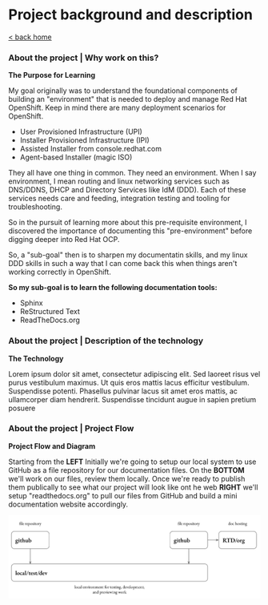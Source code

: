 # Project background and description

[< back home](README.md)

### About the project | Why work on this?

**The Purpose for Learning**

My goal originally was to understand the foundational components of building an "environment" that is needed to deploy and manage Red Hat OpenShift. Keep in mind there are many deployment scenarios for OpenShift. 

- User Provisioned Infrastructure (UPI)
- Installer Provisioned Infrastructure (IPI)
- Assisted Installer from console.redhat.com
- Agent-based Installer (magic ISO)

They all have one thing in common. They need an environment. When I say environment, I mean routing and linux networking services such as DNS/DDNS, DHCP and Directory Services like IdM (DDD). Each of these services needs care and feeding, integration testing and tooling for troubleshooting. 

So in the pursuit of learning more about this pre-requisite environment, I discovered the importance of documenting this "pre-environment" before digging deeper into Red Hat OCP. 

So, a "sub-goal" then is to sharpen my documentatin skills, and my linux DDD skills in such a way that I can come back this when things aren't working correctly in OpenShift. 

**So my sub-goal is to learn the following documentation tools:**

- Sphinx
- ReStructured Text
- ReadTheDocs.org

### About the project | Description of the technology

**The Technology**

Lorem ipsum dolor sit amet, consectetur adipiscing elit. Sed laoreet risus vel purus vestibulum maximus. Ut quis eros mattis lacus efficitur vestibulum. Suspendisse potenti. Phasellus pulvinar lacus sit amet eros mattis, ac ullamcorper diam hendrerit. Suspendisse tincidunt augue in sapien pretium posuere

### About the project | Project Flow

**Project Flow and Diagram**

Starting from the **LEFT** Initially we're going to setup our local system to use GitHub as a file repository for our documentation files. On the **BOTTOM** we'll work on our files, review them locally. Once we're ready to publish them publically to see what our project will look like ont he web **RIGHT** we'll setup "readthedocs.org" to pull our files from GitHub and build a mini documentation website accordingly.

![Architectural Flow](https://github.com/dkypuros/sphinx-rst-rtd-notes/blob/main/images/architectural-flows.png "Flows")
